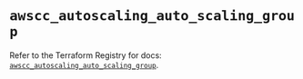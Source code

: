 # `awscc_autoscaling_auto_scaling_group`

Refer to the Terraform Registry for docs: [`awscc_autoscaling_auto_scaling_group`](https://registry.terraform.io/providers/hashicorp/awscc/0.70.0/docs/resources/autoscaling_auto_scaling_group).
